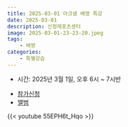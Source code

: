 ```yaml
---
title: 2025-03-01 아크샘 배영 특강
date: 2025-03-01
description: 신정레포츠센터
image: 2025-03-01-23-23-20.jpeg
tags:
    - 배영
categories:
    - 특별강습
---
```


* 시간: 2025년 3월 1일, 오후 6시 ~ 7시반

- [참가신청](https://band.us/band/93484357/post/253)
- [앨범](https://band.us/band/93484357/album/85166320)

{{< youtube 55EPH6t_Hqo >}}